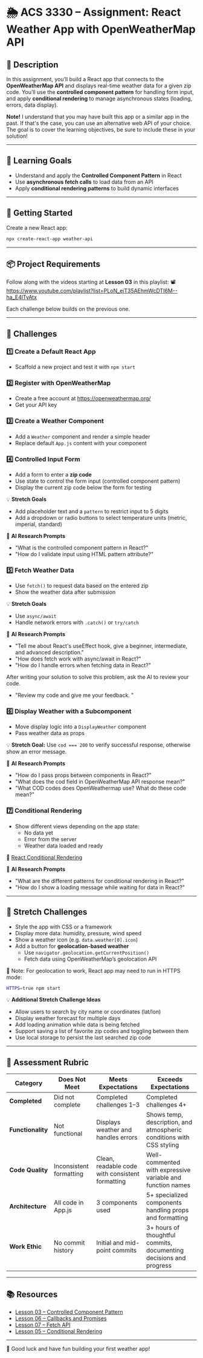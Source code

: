 # 🌦️ ACS 3330 – Assignment: React Weather App with OpenWeatherMap API

## 📝 Description
In this assignment, you’ll build a React app that connects to the **OpenWeatherMap API** and displays real-time weather data for a given zip code. You’ll use the **controlled component pattern** for handling form input, and apply **conditional rendering** to manage asynchronous states (loading, errors, data display).

**Note!** I understand that you may have built this app or a similar app in the past. If that's the case, you can use an alternative web API of your choice. The goal is to cover the learning objectives, be sure to include these in your solution! 

---

## 🎯 Learning Goals
- Understand and apply the **Controlled Component Pattern** in React
- Use **asynchronous fetch calls** to load data from an API
- Apply **conditional rendering patterns** to build dynamic interfaces

---

## 🚀 Getting Started
Create a new React app:
```bash
npx create-react-app weather-api
```

---

## 📦 Project Requirements
Follow along with the videos starting at **Lesson 03** in this playlist:
📽️ https://www.youtube.com/playlist?list=PLoN_ejT35AEhmWcDTI6M--ha_E4lTyAtx

Each challenge below builds on the previous one.

---

## 🔧 Challenges

### 1️⃣ Create a Default React App
- Scaffold a new project and test it with `npm start`

### 2️⃣ Register with OpenWeatherMap
- Create a free account at https://openweathermap.org/
- Get your API key

### 3️⃣ Create a Weather Component
- Add a `Weather` component and render a simple header
- Replace default `App.js` content with your component

### 4️⃣ Controlled Input Form
- Add a form to enter a **zip code**
- Use state to control the form input (controlled component pattern)
- Display the current zip code below the form for testing

💡 **Stretch Goals**
- Add placeholder text and a `pattern` to restrict input to 5 digits
- Add a dropdown or radio buttons to select temperature units (metric, imperial, standard)

🤖 **AI Research Prompts**
- "What is the controlled component pattern in React?"
- "How do I validate input using HTML pattern attribute?"

### 5️⃣ Fetch Weather Data
- Use `fetch()` to request data based on the entered zip
- Show the weather data after submission

💡 **Stretch Goals**
- Use `async/await`
- Handle network errors with `.catch()` or `try/catch`

🤖 **AI Research Prompts**
- "Tell me about React's useEffect hook, give a beginner, intermediate, and advanced description."
- "How does fetch work with async/await in React?"
- "How do I handle errors when fetching data in React?"

After writing your solution to solve this problem, ask the AI to review your code. 

- "Review my code and give me your feedback. <paste your code here>"

### 6️⃣ Display Weather with a Subcomponent
- Move display logic into a `DisplayWeather` component
- Pass weather data as props

💡 **Stretch Goal:** Use `cod === 200` to verify successful response, otherwise show an error message.

🤖 **AI Research Prompts**
- "How do I pass props between components in React?"
- "What does the cod field in OpenWeatherMap API response mean?"
- "What COD codes does OpenWeathermap use? What do these code mean?"

### 7️⃣ Conditional Rendering
- Show different views depending on the app state:
  - No data yet
  - Error from the server
  - Weather data loaded and ready

🧠 [React Conditional Rendering](https://reactjs.org/docs/conditional-rendering.html)

🤖 **AI Research Prompts**
- "What are the different patterns for conditional rendering in React?"
- "How do I show a loading message while waiting for data in React?"

---

## 🎨 Stretch Challenges
- Style the app with CSS or a framework
- Display more data: humidity, pressure, wind speed
- Show a weather icon (e.g. `data.weather[0].icon`)
- Add a button for **geolocation-based weather**
  - Use `navigator.geolocation.getCurrentPosition()`
  - Fetch data using OpenWeatherMap’s geolocation API

🔐 Note: For geolocation to work, React app may need to run in HTTPS mode:
```bash
HTTPS=true npm start
```

💡 **Additional Stretch Challenge Ideas**
- Allow users to search by city name or coordinates (lat/lon)
- Display weather forecast for multiple days
- Add loading animation while data is being fetched
- Support saving a list of favorite zip codes and toggling between them
- Use local storage to persist the last searched zip code

---

## 🧰 Assessment Rubric
| Category              | Does Not Meet             | Meets Expectations                                       | Exceeds Expectations                                                                 |
|-----------------------|---------------------------|----------------------------------------------------------|--------------------------------------------------------------------------------------|
| **Completed**         | Did not complete          | Completed challenges 1–3                                | Completed challenges 4+                                                             |
| **Functionality**     | Not functional            | Displays weather and handles errors                     | Shows temp, description, and atmospheric conditions with CSS styling                |
| **Code Quality**      | Inconsistent formatting   | Clean, readable code with consistent formatting         | Well-commented with expressive variable and function names                          |
| **Architecture**      | All code in App.js        | 3 components used                                        | 5+ specialized components handling props and formatting                             |
| **Work Ethic**        | No commit history         | Initial and mid-point commits                           | 3+ hours of thoughtful commits, documenting decisions and progress                  |

---

## 📚 Resources
- [Lesson 03 – Controlled Component Pattern](https://github.com/Tech-at-DU/ACS-3330-Single-Page-Web-Applications/blob/master/Lessons/lesson-03.md)
- [Lesson 06 – Callbacks and Promises](https://github.com/Tech-at-DU/ACS-3330-Single-Page-Web-Applications/blob/master/Lessons/lesson-06.md)
- [Lesson 07 – Fetch API](https://github.com/Tech-at-DU/ACS-3330-Single-Page-Web-Applications/blob/master/Lessons/lesson-07.md)
- [Lesson 05 – Conditional Rendering](https://github.com/Tech-at-DU/ACS-3330-Single-Page-Web-Applications/blob/master/Lessons/lesson-05.md)

---

🎉 Good luck and have fun building your first weather app!

